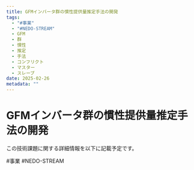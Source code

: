 ```yaml
---
title: GFMインバータ群の慣性提供量推定手法の開発
tags:
  - "#事業"
  - "#NEDO-STREAM"
  - GFM
  - 群
  - 慣性
  - 推定
  - 手法
  - コンフリクト
  - マスター
  - スレーブ
date: 2025-02-26
metadata: ""
---
```


# GFMインバータ群の慣性提供量推定手法の開発

この技術課題に関する詳細情報を以下に記載予定です。


#事業
#NEDO-STREAM
